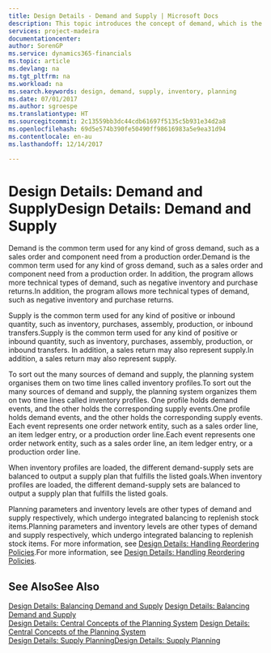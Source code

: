 ```yaml
---
title: Design Details - Demand and Supply | Microsoft Docs
description: This topic introduces the concept of demand, which is the common term used for any kind of gross demand, such as a sales order and component need from a production order.
services: project-madeira
documentationcenter: 
author: SorenGP
ms.service: dynamics365-financials
ms.topic: article
ms.devlang: na
ms.tgt_pltfrm: na
ms.workload: na
ms.search.keywords: design, demand, supply, inventory, planning
ms.date: 07/01/2017
ms.author: sgroespe
ms.translationtype: HT
ms.sourcegitcommit: 2c13559bb3dc44cdb61697f5135c5b931e34d2a8
ms.openlocfilehash: 69d5e574b390fe50490ff98616983a5e9ea31d94
ms.contentlocale: en-au
ms.lasthandoff: 12/14/2017

---
```

# <a name="design-details-demand-and-supply"></a><span data-ttu-id="344d6-103">Design Details: Demand and Supply</span><span class="sxs-lookup"><span data-stu-id="344d6-103">Design Details: Demand and Supply</span></span>
<span data-ttu-id="344d6-104">Demand is the common term used for any kind of gross demand, such as a sales order and component need from a production order.</span><span class="sxs-lookup"><span data-stu-id="344d6-104">Demand is the common term used for any kind of gross demand, such as a sales order and component need from a production order.</span></span> <span data-ttu-id="344d6-105">In addition, the program allows more technical types of demand, such as negative inventory and purchase returns.</span><span class="sxs-lookup"><span data-stu-id="344d6-105">In addition, the program allows more technical types of demand, such as negative inventory and purchase returns.</span></span>  
  
<span data-ttu-id="344d6-106">Supply is the common term used for any kind of positive or inbound quantity, such as inventory, purchases, assembly, production, or inbound transfers.</span><span class="sxs-lookup"><span data-stu-id="344d6-106">Supply is the common term used for any kind of positive or inbound quantity, such as inventory, purchases, assembly, production, or inbound transfers.</span></span> <span data-ttu-id="344d6-107">In addition, a sales return may also represent supply.</span><span class="sxs-lookup"><span data-stu-id="344d6-107">In addition, a sales return may also represent supply.</span></span>  
  
<span data-ttu-id="344d6-108">To sort out the many sources of demand and supply, the planning system organises them on two time lines called inventory profiles.</span><span class="sxs-lookup"><span data-stu-id="344d6-108">To sort out the many sources of demand and supply, the planning system organizes them on two time lines called inventory profiles.</span></span> <span data-ttu-id="344d6-109">One profile holds demand events, and the other holds the corresponding supply events.</span><span class="sxs-lookup"><span data-stu-id="344d6-109">One profile holds demand events, and the other holds the corresponding supply events.</span></span> <span data-ttu-id="344d6-110">Each event represents one order network entity, such as a sales order line, an item ledger entry, or a production order line.</span><span class="sxs-lookup"><span data-stu-id="344d6-110">Each event represents one order network entity, such as a sales order line, an item ledger entry, or a production order line.</span></span>  
  
<span data-ttu-id="344d6-111">When inventory profiles are loaded, the different demand-supply sets are balanced to output a supply plan that fulfills the listed goals.</span><span class="sxs-lookup"><span data-stu-id="344d6-111">When inventory profiles are loaded, the different demand-supply sets are balanced to output a supply plan that fulfills the listed goals.</span></span>  
  
<span data-ttu-id="344d6-112">Planning parameters and inventory levels are other types of demand and supply respectively, which undergo integrated balancing to replenish stock items.</span><span class="sxs-lookup"><span data-stu-id="344d6-112">Planning parameters and inventory levels are other types of demand and supply respectively, which undergo integrated balancing to replenish stock items.</span></span> <span data-ttu-id="344d6-113">For more information, see [Design Details: Handling Reordering Policies](design-details-handling-reordering-policies.md).</span><span class="sxs-lookup"><span data-stu-id="344d6-113">For more information, see [Design Details: Handling Reordering Policies](design-details-handling-reordering-policies.md).</span></span>  
  
## <a name="see-also"></a><span data-ttu-id="344d6-114">See Also</span><span class="sxs-lookup"><span data-stu-id="344d6-114">See Also</span></span>  
<span data-ttu-id="344d6-115">[Design Details: Balancing Demand and Supply](design-details-balancing-demand-and-supply.md) </span><span class="sxs-lookup"><span data-stu-id="344d6-115">[Design Details: Balancing Demand and Supply](design-details-balancing-demand-and-supply.md) </span></span>  
<span data-ttu-id="344d6-116">[Design Details: Central Concepts of the Planning System](design-details-central-concepts-of-the-planning-system.md) </span><span class="sxs-lookup"><span data-stu-id="344d6-116">[Design Details: Central Concepts of the Planning System](design-details-central-concepts-of-the-planning-system.md) </span></span>  
[<span data-ttu-id="344d6-117">Design Details: Supply Planning</span><span class="sxs-lookup"><span data-stu-id="344d6-117">Design Details: Supply Planning</span></span>](design-details-supply-planning.md)
